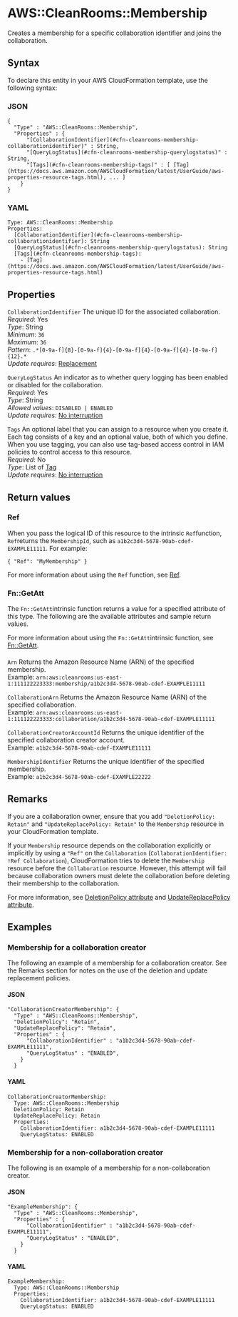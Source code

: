 # AWS::CleanRooms::Membership<a name="aws-resource-cleanrooms-membership"></a>

Creates a membership for a specific collaboration identifier and joins the collaboration\.

## Syntax<a name="aws-resource-cleanrooms-membership-syntax"></a>

To declare this entity in your AWS CloudFormation template, use the following syntax:

### JSON<a name="aws-resource-cleanrooms-membership-syntax.json"></a>

```
{
  "Type" : "AWS::CleanRooms::Membership",
  "Properties" : {
      "[CollaborationIdentifier](#cfn-cleanrooms-membership-collaborationidentifier)" : String,
      "[QueryLogStatus](#cfn-cleanrooms-membership-querylogstatus)" : String,
      "[Tags](#cfn-cleanrooms-membership-tags)" : [ [Tag](https://docs.aws.amazon.com/AWSCloudFormation/latest/UserGuide/aws-properties-resource-tags.html), ... ]
    }
}
```

### YAML<a name="aws-resource-cleanrooms-membership-syntax.yaml"></a>

```
Type: AWS::CleanRooms::Membership
Properties: 
  [CollaborationIdentifier](#cfn-cleanrooms-membership-collaborationidentifier): String
  [QueryLogStatus](#cfn-cleanrooms-membership-querylogstatus): String
  [Tags](#cfn-cleanrooms-membership-tags): 
    - [Tag](https://docs.aws.amazon.com/AWSCloudFormation/latest/UserGuide/aws-properties-resource-tags.html)
```

## Properties<a name="aws-resource-cleanrooms-membership-properties"></a>

`CollaborationIdentifier`  <a name="cfn-cleanrooms-membership-collaborationidentifier"></a>
The unique ID for the associated collaboration\.  
*Required*: Yes  
*Type*: String  
*Minimum*: `36`  
*Maximum*: `36`  
*Pattern*: `.*[0-9a-f]{8}-[0-9a-f]{4}-[0-9a-f]{4}-[0-9a-f]{4}-[0-9a-f]{12}.*`  
*Update requires*: [Replacement](https://docs.aws.amazon.com/AWSCloudFormation/latest/UserGuide/using-cfn-updating-stacks-update-behaviors.html#update-replacement)

`QueryLogStatus`  <a name="cfn-cleanrooms-membership-querylogstatus"></a>
An indicator as to whether query logging has been enabled or disabled for the collaboration\.  
*Required*: Yes  
*Type*: String  
*Allowed values*: `DISABLED | ENABLED`  
*Update requires*: [No interruption](https://docs.aws.amazon.com/AWSCloudFormation/latest/UserGuide/using-cfn-updating-stacks-update-behaviors.html#update-no-interrupt)

`Tags`  <a name="cfn-cleanrooms-membership-tags"></a>
An optional label that you can assign to a resource when you create it\. Each tag consists of a key and an optional value, both of which you define\. When you use tagging, you can also use tag\-based access control in IAM policies to control access to this resource\.  
*Required*: No  
*Type*: List of [Tag](https://docs.aws.amazon.com/AWSCloudFormation/latest/UserGuide/aws-properties-resource-tags.html)  
*Update requires*: [No interruption](https://docs.aws.amazon.com/AWSCloudFormation/latest/UserGuide/using-cfn-updating-stacks-update-behaviors.html#update-no-interrupt)

## Return values<a name="aws-resource-cleanrooms-membership-return-values"></a>

### Ref<a name="aws-resource-cleanrooms-membership-return-values-ref"></a>

When you pass the logical ID of this resource to the intrinsic `Ref`function, `Ref`returns the `MembershipId`, such as `a1b2c3d4-5678-90ab-cdef-EXAMPLE11111`\. For example: 

`{ "Ref": "MyMembership" }`

For more information about using the `Ref` function, see [Ref](https://docs.aws.amazon.com/AWSCloudFormation/latest/UserGuide/intrinsic-function-reference-ref.html)\.

### Fn::GetAtt<a name="aws-resource-cleanrooms-membership-return-values-fn--getatt"></a>

The `Fn::GetAtt`intrinsic function returns a value for a specified attribute of this type\. The following are the available attributes and sample return values\.

For more information about using the `Fn::GetAtt`intrinsic function, see [Fn::GetAtt](https://docs.aws.amazon.com/AWSCloudFormation/latest/UserGuide/intrinsic-function-reference-getatt.html)\.

#### <a name="aws-resource-cleanrooms-membership-return-values-fn--getatt-fn--getatt"></a>

`Arn`  <a name="Arn-fn::getatt"></a>
Returns the Amazon Resource Name \(ARN\) of the specified membership\.  
Example: `arn:aws:cleanrooms:us-east-1:111122223333:membership/a1b2c3d4-5678-90ab-cdef-EXAMPLE11111`

`CollaborationArn`  <a name="CollaborationArn-fn::getatt"></a>
Returns the Amazon Resource Name \(ARN\) of the specified collaboration\.  
Example: `arn:aws:cleanrooms:us-east-1:111122223333:collaboration/a1b2c3d4-5678-90ab-cdef-EXAMPLE11111`

`CollaborationCreatorAccountId`  <a name="CollaborationCreatorAccountId-fn::getatt"></a>
Returns the unique identifier of the specified collaboration creator account\.  
Example: `a1b2c3d4-5678-90ab-cdef-EXAMPLE11111`

`MembershipIdentifier`  <a name="MembershipIdentifier-fn::getatt"></a>
Returns the unique identifier of the specified membership\.  
Example: `a1b2c3d4-5678-90ab-cdef-EXAMPLE22222`

## Remarks<a name="aws-resource-cleanrooms-membership--remarks"></a>

If you are a collaboration owner, ensure that you add `"DeletionPolicy: Retain"` and `"UpdateReplacePolicy: Retain"` to the `Membership` resource in your CloudFormation template\.

If your `Membership` resource depends on the collaboration explicitly or implicitly by using a `"Ref"` on the `Collaboration` \(`CollaborationIdentifier: !Ref Collaboration`\), CloudFormation tries to delete the `Membership` resource before the `Collaboration` resource\. However, this attempt will fail because collaboration owners must delete the collaboration before deleting their membership to the collaboration\.

For more information, see [DeletionPolicy attribute](https://docs.aws.amazon.com/AWSCloudFormation/latest/UserGuide/aws-attribute-deletionpolicy.html) and [UpdateReplacePolicy attribute](https://docs.aws.amazon.com/AWSCloudFormation/latest/UserGuide/aws-attribute-updatereplacepolicy.html)\.

## Examples<a name="aws-resource-cleanrooms-membership--examples"></a>



### Membership for a collaboration creator<a name="aws-resource-cleanrooms-membership--examples--Membership_for_a_collaboration_creator"></a>

The following an example of a membership for a collaboration creator\. See the Remarks section for notes on the use of the deletion and update replacement policies\.

#### JSON<a name="aws-resource-cleanrooms-membership--examples--Membership_for_a_collaboration_creator--json"></a>

```
"CollaborationCreatorMembership": {
  "Type" : "AWS::CleanRooms::Membership",
  "DeletionPolicy": "Retain",
  "UpdateReplacePolicy": "Retain",
  "Properties" : {
      "CollaborationIdentifier" : "a1b2c3d4-5678-90ab-cdef-EXAMPLE11111",
      "QueryLogStatus" : "ENABLED",
    }
  }
```

#### YAML<a name="aws-resource-cleanrooms-membership--examples--Membership_for_a_collaboration_creator--yaml"></a>

```
CollaborationCreatorMembership:
  Type: AWS::CleanRooms::Membership
  DeletionPolicy: Retain
  UpdateReplacePolicy: Retain
  Properties:
    CollaborationIdentifier: a1b2c3d4-5678-90ab-cdef-EXAMPLE11111
    QueryLogStatus: ENABLED
```

### Membership for a non\-collaboration creator<a name="aws-resource-cleanrooms-membership--examples--Membership_for_a_non-collaboration_creator_"></a>

The following is an example of a membership for a non\-collaboration creator\.

#### JSON<a name="aws-resource-cleanrooms-membership--examples--Membership_for_a_non-collaboration_creator_--json"></a>

```
"ExampleMembership": {
  "Type" : "AWS::CleanRooms::Membership",
  "Properties" : {
      "CollaborationIdentifier" : "a1b2c3d4-5678-90ab-cdef-EXAMPLE11111",
      "QueryLogStatus" : "ENABLED",
    }
  }
```

#### YAML<a name="aws-resource-cleanrooms-membership--examples--Membership_for_a_non-collaboration_creator_--yaml"></a>

```
ExampleMembership:
  Type: AWS::CleanRooms::Membership
  Properties:
    CollaborationIdentifier: a1b2c3d4-5678-90ab-cdef-EXAMPLE11111
    QueryLogStatus: ENABLED
```